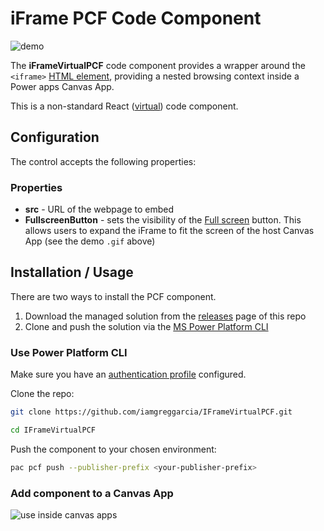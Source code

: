 # iFrame PCF Code Component

![demo](iFramePCF.gif)

The **iFrameVirtualPCF** code component provides a wrapper around the `<iframe>` [HTML element](https://developer.mozilla.org/en-US/docs/Web/HTML/Element/iframe#positioning_and_scaling), providing a nested browsing context inside a Power apps Canvas App. 

This is a non-standard React ([virtual](https://powerapps.microsoft.com/en-us/blog/virtual-code-components-for-power-apps-using-react-and-fluent-ui-react-platform-libraries/)) code component. 

## Configuration
The control accepts the following properties:
### Properties
- **src** - URL of the webpage to embed
- **FullscreenButton** - sets the visibility of the [Full screen](https://docs.microsoft.com/en-us/power-apps/developer/component-framework/reference/mode/setfullscreen) button. This allows users to expand the iFrame to fit the screen of the host Canvas App (see the demo `.gif` above)

## Installation / Usage

There are two ways to install the PCF component. 
1. Download the managed solution from the [releases](https://github.com/iamgreggarcia/IFrameVirtualPCF/releases/) page of this repo
2. Clone and push the solution via the [MS Power Platform CLI](https://docs.microsoft.com/en-us/power-platform/developer/cli/introduction)

### Use Power Platform CLI

Make sure you have an [authentication profile](https://docs.microsoft.com/en-us/power-platform/developer/cli/reference/auth#pac-auth-create) configured.

Clone the repo:
```bash
git clone https://github.com/iamgreggarcia/IFrameVirtualPCF.git

cd IFrameVirtualPCF
```
Push the component to your chosen environment:
```bash
pac pcf push --publisher-prefix <your-publisher-prefix>
```

### Add component to a Canvas App
![use inside canvas apps](/iFrameAddComponent.gif)